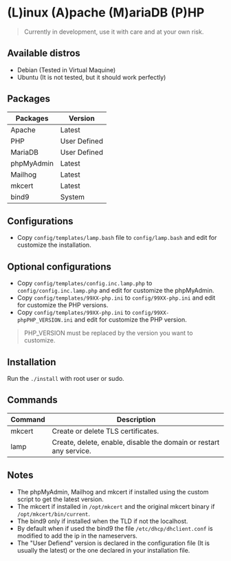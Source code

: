 # (L)inux (A)pache (M)ariaDB (P)HP

> Currently in development, use it with care and at your own risk.

## Available distros

* Debian (Tested in Virtual Maquine)
* Ubuntu (It is not tested, but it should work perfectly)

## Packages

| **Packages** | **Version**                |
| ------------ | -------------------------- |
| Apache       | Latest                     |
| PHP          | User Defined               |
| MariaDB      | User Defined               |
| phpMyAdmin   | Latest                     |
| Mailhog      | Latest                     |
| mkcert       | Latest                     |
| bind9        | System                     |

## Configurations

* Copy `config/templates/lamp.bash` file to `config/lamp.bash` and edit for customize the installation.

## Optional configurations

* Copy `config/templates/config.inc.lamp.php` to `config/config.inc.lamp.php` and edit for customize the phpMyAdmin.
* Copy `config/templates/99XX-php.ini` to `config/99XX-php.ini` and edit for customize the PHP versions.
* Copy `config/templates/99XX-php.ini` to `config/99XX-phpPHP_VERSION.ini` and edit for customize the PHP version.
> PHP_VERSION must be replaced by the version you want to customize.

## Installation

Run the `./install` with root user or sudo.


## Commands

| **Command** | **Description**                                                    |
| ----------- | ------------------------------------------------------------------ |
| mkcert      | Create or delete TLS certificates.                                 |
| lamp        | Create, delete, enable, disable the domain or restart any service. |

## Notes

* The phpMyAdmin, Mailhog and mkcert if installed using the custom script to get the latest version.
* The mkcert if installed in `/opt/mkcert` and the original mkcert binary if `/opt/mkcert/bin/current`.
* The bind9 only if installed when the TLD if not the localhost.
* By default when if used the bind9 the file `/etc/dhcp/dhclient.conf` is modified to add the ip in the nameservers.
* The "User Defiend" version is declared in the configuration file (It is usually the latest) or the one declared in your installation file.
